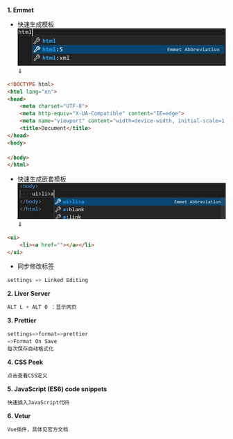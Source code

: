 **1. Emmet**
* 快速生成模板  
![](./image/2021-11-07-19-38-10.png)  
$\Downarrow$
```html
<!DOCTYPE html>
<html lang="en">
<head>
    <meta charset="UTF-8">
    <meta http-equiv="X-UA-Compatible" content="IE=edge">
    <meta name="viewport" content="width=device-width, initial-scale=1.0">
    <title>Document</title>
</head>
<body>
    
</body>
</html>
```
* 快速生成嵌套模板  
![](./image/2021-11-07-19-53-28.png)  
$\Downarrow$
```html
<ui>
    <li><a href=""></a></li>
</ui>
```
* 同步修改标签
```c
settings => Linked Editing
```
**2. Liver Server**
```c
ALT L + ALT O ：显示网页
```
**3. Prettier**
```c
settings=>format=>prettier
=>Format On Save
每次保存自动格式化
```
**4. CSS Peek**
```c
点击查看CSS定义
```
**5. JavaScript (ES6) code snippets**
```c
快速插入JavaScript代码
```
**6. Vetur**
```c
Vue插件，具体见官方文档
```
